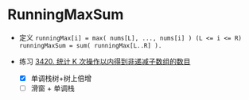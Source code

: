 # RunningMaxSum

- 定义
  `runningMax[i] = max( nums[L], ..., nums[i] ) (L <= i <= R)`
  `runningMaxSum = sum( runningMax[L..R] ).`
- 练习
  [3420. 统计 K 次操作以内得到非递减子数组的数目](https://leetcode.cn/problems/count-non-decreasing-subarrays-after-k-operations/)

  - [x] 单调栈树+树上倍增
  - [ ] 滑窗 + 单调栈

